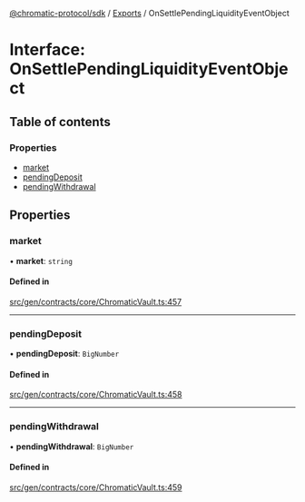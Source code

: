 [@chromatic-protocol/sdk](../README.md) / [Exports](../modules.md) / OnSettlePendingLiquidityEventObject

# Interface: OnSettlePendingLiquidityEventObject

## Table of contents

### Properties

- [market](OnSettlePendingLiquidityEventObject.md#market)
- [pendingDeposit](OnSettlePendingLiquidityEventObject.md#pendingdeposit)
- [pendingWithdrawal](OnSettlePendingLiquidityEventObject.md#pendingwithdrawal)

## Properties

### market

• **market**: `string`

#### Defined in

[src/gen/contracts/core/ChromaticVault.ts:457](https://github.com/chromatic-protocol/sdk/blob/ded0de0/src/gen/contracts/core/ChromaticVault.ts#L457)

___

### pendingDeposit

• **pendingDeposit**: `BigNumber`

#### Defined in

[src/gen/contracts/core/ChromaticVault.ts:458](https://github.com/chromatic-protocol/sdk/blob/ded0de0/src/gen/contracts/core/ChromaticVault.ts#L458)

___

### pendingWithdrawal

• **pendingWithdrawal**: `BigNumber`

#### Defined in

[src/gen/contracts/core/ChromaticVault.ts:459](https://github.com/chromatic-protocol/sdk/blob/ded0de0/src/gen/contracts/core/ChromaticVault.ts#L459)
